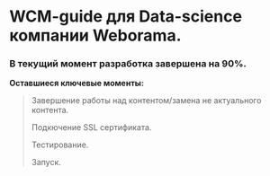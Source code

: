 # WCM-guide для Data-science компании Weborama.

### В текущий момент разработка завершена на 90%.

**Оставшиеся ключевые моменты:**
> Завершение работы над контентом/замена не актуального контента.
> 
> Подкючение SSL сертификата.
>
> Тестирование.
> 
> Запуск.
